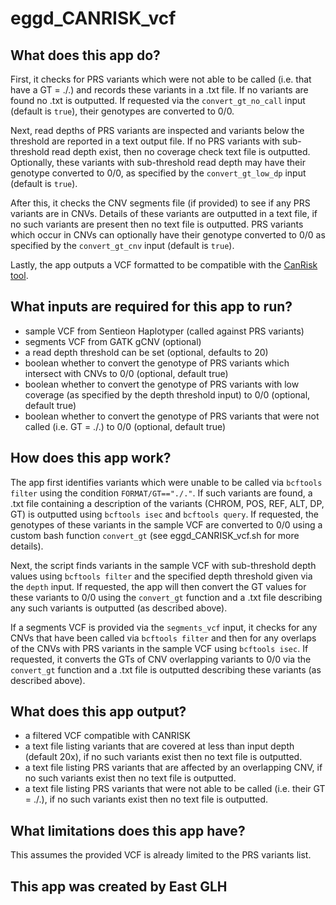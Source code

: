 # eggd_CANRISK_vcf

## What does this app do?

First, it checks for PRS variants which were not able to be called (i.e. that have a GT = ./.) and records these variants in a .txt file. If no variants are found no .txt is outputted. If requested via the `convert_gt_no_call` input (default is `true`), their genotypes are converted to 0/0.

Next, read depths of PRS variants are inspected and variants below the threshold are reported in a text output file. If no PRS variants with sub-threshold read depth exist, then no coverage check text file is outputted. Optionally, these variants with sub-threshold read depth may have their genotype converted to 0/0, as specified by the `convert_gt_low_dp` input (default is `true`).

After this, it checks the CNV segments file (if provided) to see if any PRS variants are in CNVs. Details of these variants are outputted in a text file, if no such variants are present then no text file is outputted. PRS variants which occur in CNVs can optionally have their genotype converted to 0/0 as specified by the `convert_gt_cnv` input (default is `true`).

Lastly, the app outputs a VCF formatted to be compatible with the [CanRisk tool](https://www.canrisk.org/canrisk_tool/).

## What inputs are required for this app to run?

- sample VCF from Sentieon Haplotyper (called against PRS variants)
- segments VCF from GATK gCNV (optional)
- a read depth threshold can be set (optional, defaults to 20)
- boolean whether to convert the genotype of PRS variants which intersect with CNVs to 0/0 (optional, default true)
- boolean whether to convert the genotype of PRS variants with low coverage (as specified by the depth threshold input) to 0/0 (optional, default true)
- boolean whether to convert the genotype of PRS variants that were not called (i.e. GT = ./.) to 0/0 (optional, default true)


## How does this app work?
The app first identifies variants which were unable to be called via `bcftools filter` using the condition `FORMAT/GT=="./."`. If such variants are found, a .txt file containing a description of the variants (CHROM, POS, REF, ALT, DP, GT) is outputted using `bcftools isec` and `bcftools query`. If requested, the genotypes of these variants in the sample VCF are converted to 0/0 using a custom bash function `convert_gt` (see eggd_CANRISK_vcf.sh for more details).

Next, the script finds variants in the sample VCF with sub-threshold depth values using `bcftools filter` and the specified depth threshold given via the `depth` input. If requested, the app will then convert the GT values for these variants to 0/0 using the `convert_gt` function and a .txt file describing any such variants is outputted (as described above).

If a segments VCF is provided via the `segments_vcf` input, it checks for any CNVs that have been called via `bcftools filter` and then for any overlaps of the CNVs with PRS variants in the sample VCF using `bcftools isec`. If requested, it converts the GTs of CNV overlapping variants to 0/0 via the `convert_gt` function and a .txt file is outputted describing these variants (as described above).

## What does this app output?

- a filtered VCF compatible with CANRISK
- a text file listing variants that are covered at less than input depth (default 20x), if no such variants exist then no text file is outputted.
- a text file listing PRS variants that are affected by an overlapping CNV, if no such variants exist then no text file is outputted.
- a text file listing PRS variants that were not able to be called (i.e. their GT = ./.), if no such variants exist then no text file is outputted.

## What limitations does this app have?

This assumes the provided VCF is already limited to the PRS variants list.

## This app was created by East GLH
